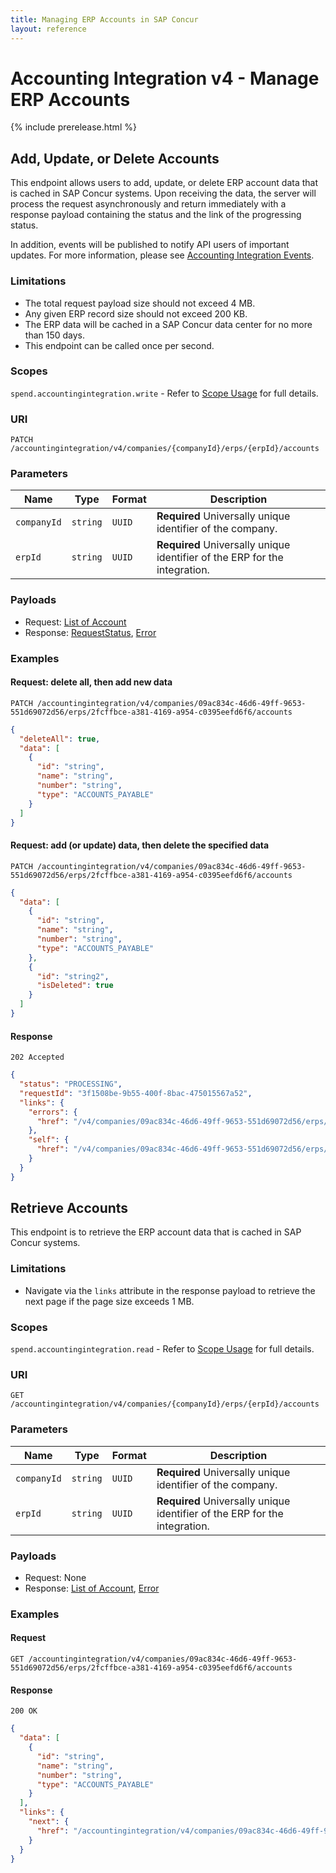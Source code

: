 ```yaml
---
title: Managing ERP Accounts in SAP Concur
layout: reference
---
```

# Accounting Integration v4 - Manage ERP Accounts

{% include prerelease.html %}

## <a name="patch-accounts"></a>Add, Update, or Delete Accounts

This endpoint allows users to add, update, or delete ERP account data that is cached in SAP Concur systems. Upon receiving the data, the server will process the request asynchronously and return immediately with a response payload containing the status and the link of the progressing status.

In addition, events will be published to notify API users of important updates. For more information, please see [Accounting Integration Events](/event-topics/event-subscription-topic-accountingintegration.html).

### Limitations

* The total request payload size should not exceed 4 MB.
* Any given ERP record size should not exceed 200 KB.
* The ERP data will be cached in a SAP Concur data center for no more than 150 days.
* This endpoint can be called once per second.

### Scopes

`spend.accountingintegration.write` - Refer to [Scope Usage](./v4.accountingintegration-get-started.html#scope-usage) for full details.

### URI

```shell
PATCH /accountingintegration/v4/companies/{companyId}/erps/{erpId}/accounts
```

### Parameters

Name|Type|Format|Description
---|---|---|---
`companyId`|`string`|`UUID`|**Required** Universally unique identifier of the company.
`erpId`|`string`|`UUID`|**Required** Universally unique identifier of the ERP for the integration.

### Payloads

* Request: [List of Account](./v4.accountingintegration-schema.html#list-of-account)
* Response: [RequestStatus](./v4.accountingintegration-schema.html#request-status), [Error](./v4.accountingintegration-schema.html#schema-error)

### Examples

#### Request: delete all, then add new data

```shell
PATCH /accountingintegration/v4/companies/09ac834c-46d6-49ff-9653-551d69072d56/erps/2fcffbce-a381-4169-a954-c0395eefd6f6/accounts
```

```json
{
  "deleteAll": true,
  "data": [
    {
      "id": "string",
      "name": "string",
      "number": "string",
      "type": "ACCOUNTS_PAYABLE"
    }
  ]
}
```

#### Request: add (or update) data, then delete the specified data

```shell
PATCH /accountingintegration/v4/companies/09ac834c-46d6-49ff-9653-551d69072d56/erps/2fcffbce-a381-4169-a954-c0395eefd6f6/accounts
```

```json
{
  "data": [
    {
      "id": "string",
      "name": "string",
      "number": "string",
      "type": "ACCOUNTS_PAYABLE"
    },
    {
      "id": "string2",
      "isDeleted": true
    }    
  ]
}
```

#### Response

```shell
202 Accepted
```

```json
{
  "status": "PROCESSING",
  "requestId": "3f1508be-9b55-400f-8bac-475015567a52",
  "links": {
    "errors": {
      "href": "/v4/companies/09ac834c-46d6-49ff-9653-551d69072d56/erps/2fcffbce-a381-4169-a954-c0395eefd6f6/requests/3f1508be-9b55-400f-8bac-475015567a52/errors"
    },
    "self": {
      "href": "/v4/companies/09ac834c-46d6-49ff-9653-551d69072d56/erps/2fcffbce-a381-4169-a954-c0395eefd6f6/requests/3f1508be-9b55-400f-8bac-475015567a52"
    }
  }
}
```

## <a name="get-accounts"></a>Retrieve Accounts

This endpoint is to retrieve the ERP account data that is cached in SAP Concur systems.

### Limitations

* Navigate via the `links` attribute in the response payload to retrieve the next page if the page size exceeds 1 MB.

### Scopes

`spend.accountingintegration.read` - Refer to [Scope Usage](./v4.accountingintegration-get-started.html#scope-usage) for full details.

### URI

```shell
GET /accountingintegration/v4/companies/{companyId}/erps/{erpId}/accounts
```

### Parameters

Name|Type|Format|Description
---|---|---|---
`companyId`|`string`|`UUID`|**Required** Universally unique identifier of the company.
`erpId`|`string`|`UUID`|**Required** Universally unique identifier of the ERP for the integration.

### Payloads

* Request: None
* Response: [List of Account](./v4.accountingintegration-schema.html#list-of-account), [Error](./v4.accountingintegration-schema.html#schema-error)

### Examples

#### Request

```shell
GET /accountingintegration/v4/companies/09ac834c-46d6-49ff-9653-551d69072d56/erps/2fcffbce-a381-4169-a954-c0395eefd6f6/accounts
```

#### Response

```shell
200 OK
```

```json
{
  "data": [
    {
      "id": "string",
      "name": "string",
      "number": "string",
      "type": "ACCOUNTS_PAYABLE"
    }
  ],
  "links": {
    "next": {
      "href": "/accountingintegration/v4/companies/09ac834c-46d6-49ff-9653-551d69072d56/erps/2fcffbce-a381-4169-a954-c0395eefd6f6/accounts?next=string"
    }
  }  
}
```
